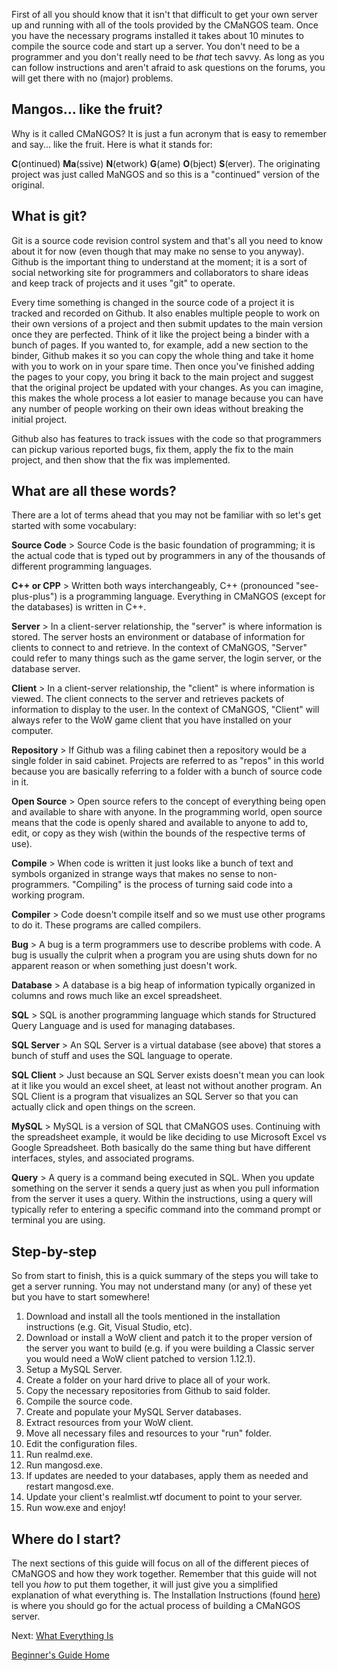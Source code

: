 First of all you should know that it isn't that difficult to get your own server up and running with all of the tools provided by the CMaNGOS team. Once you have the necessary programs installed it takes about 10 minutes to compile the source code and start up a server. You don't need to be a programmer and you don't really need to be _that_ tech savvy. As long as you can follow instructions and aren't afraid to ask questions on the forums, you will get there with no (major) problems.

## Mangos... like the fruit?
Why is it called CMaNGOS? It is just a fun acronym that is easy to remember and say... like the fruit. Here is what it stands for:

**C**(ontinued) **Ma**(ssive) **N**(etwork) **G**(ame) **O**(bject) **S**(erver). The originating project was just called MaNGOS and so this is a "continued" version of the original.

## What is git?
Git is a source code revision control system and that's all you need to know about it for now (even though that may make no sense to you anyway). Github is the important thing to understand at the moment; it is a sort of social networking site for programmers and collaborators to share ideas and keep track of projects and it uses "git" to operate.

Every time something is changed in the source code of a project it is tracked and recorded on Github. It also enables multiple people to work on their own versions of a project and then submit updates to the main version once they are perfected. Think of it like the project being a binder with a bunch of pages. If you wanted to, for example, add a new section to the binder, Github makes it so you can copy the whole thing and take it home with you to work on in your spare time. Then once you've finished adding the pages to your copy, you bring it back to the main project and suggest that the original project be updated with your changes. As you can imagine, this makes the whole process a lot easier to manage because you can have any number of people working on their own ideas without breaking the initial project.

Github also has features to track issues with the code so that programmers can pickup various reported bugs, fix them, apply the fix to the main project, and then show that the fix was implemented.

## What are all these words?
There are a lot of terms ahead that you may not be familiar with so let's get started with some vocabulary:

**Source Code** > Source Code is the basic foundation of programming; it is the actual code that is typed out by programmers in any of the thousands of different programming languages.

**C++ or CPP** > Written both ways interchangeably, C++ (pronounced "see-plus-plus") is a programming language. Everything in CMaNGOS (except for the databases) is written in C++.

**Server** > In a client-server relationship, the "server" is where information is stored. The server hosts an environment or database of information for clients to connect to and retrieve. In the context of CMaNGOS, "Server" could refer to many things such as the game server, the login server, or the database server.

**Client** > In a client-server relationship, the "client" is where information is viewed. The client connects to the server and retrieves packets of information to display to the user. In the context of CMaNGOS, "Client" will always refer to the WoW game client that you have installed on your computer.

**Repository** > If Github was a filing cabinet then a repository would be a single folder in said cabinet. Projects are referred to as "repos" in this world because you are basically referring to a folder with a bunch of source code in it.

**Open Source** > Open source refers to the concept of everything being open and available to share with anyone. In the programming world, open source means that the code is openly shared and available to anyone to add to, edit, or copy as they wish (within the bounds of the respective terms of use).

**Compile** > When code is written it just looks like a bunch of text and symbols organized in strange ways that makes no sense to non-programmers. "Compiling" is the process of turning said code into a working program.

**Compiler** > Code doesn't compile itself and so we must use other programs to do it. These programs are called compilers.

**Bug** > A bug is a term programmers use to describe problems with code. A bug is usually the culprit when a program you are using shuts down for no apparent reason or when something just doesn't work.

**Database** > A database is a big heap of information typically organized in columns and rows much like an excel spreadsheet.

**SQL** > SQL is another programming language which stands for Structured Query Language and is used for managing databases.

**SQL Server** > An SQL Server is a virtual database (see above) that stores a bunch of stuff and uses the SQL language to operate.

**SQL Client** > Just because an SQL Server exists doesn't mean you can look at it like you would an excel sheet, at least not without another program. An SQL Client is a program that visualizes an SQL Server so that you can actually click and open things on the screen.

**MySQL** > MySQL is a version of SQL that CMaNGOS uses. Continuing with the spreadsheet example, it would be like deciding to use Microsoft Excel vs Google Spreadsheet. Both basically do the same thing but have different interfaces, styles, and associated programs.

**Query** > A query is a command being executed in SQL. When you update something on the server it sends a query just as when you pull information from the server it uses a query. Within the instructions, using a query will typically refer to entering a specific command into the command prompt or terminal you are using.

## Step-by-step
So from start to finish, this is a quick summary of the steps you will take to get a server running. You may not understand many (or any) of these yet but you have to start somewhere!

1. Download and install all the tools mentioned in the installation instructions (e.g. Git, Visual Studio, etc).</br>
2. Download or install a WoW client and patch it to the proper version of the server you want to build (e.g. if you were building a Classic server you would need a WoW client patched to version 1.12.1).</br>
3. Setup a MySQL Server.</br>
4. Create a folder on your hard drive to place all of your work.</br>
5. Copy the necessary repositories from Github to said folder.</br>
6. Compile the source code.</br>
7. Create and populate your MySQL Server databases.
8. Extract resources from your WoW client.</br>
9. Move all necessary files and resources to your "run" folder.</br>
10. Edit the configuration files.</br>
11. Run realmd.exe.</br>
12. Run mangosd.exe.</br>
13. If updates are needed to your databases, apply them as needed and restart mangosd.exe.</br>
14. Update your client's realmlist.wtf document to point to your server.</br>
15. Run wow.exe and enjoy!

## Where do I start?
The next sections of this guide will focus on all of the different pieces of CMaNGOS and how they work together. Remember that this guide will not tell you _how_ to put them together, it will just give you a simplified explanation of what everything is. The Installation Instructions (found [here](Installation-Instructions)) is where you should go for the actual process of building a CMaNGOS server.

Next: [What Everything Is](Beginners-Guide-What-Everything-Is)

[Beginner's Guide Home](Beginners-Guide-Home)